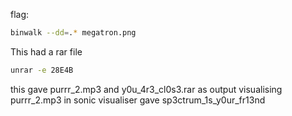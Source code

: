 flag:
```bash
binwalk --dd=.* megatron.png
```
This had a rar file 
```bash
unrar -e 28E4B
```
this gave purrr_2.mp3 and y0u_4r3_cl0s3.rar as output
visualising purrr_2.mp3 in sonic visualiser gave sp3ctrum_1s_y0ur_fr13nd